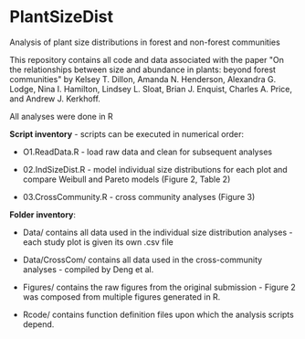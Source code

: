 # PlantSizeDist
Analysis of plant size distributions in forest and non-forest communities

This repository contains all code and data associated with the paper "On the relationships between size and abundance in plants: beyond forest communities" by Kelsey T. Dillon, Amanda N. Henderson, Alexandra G. Lodge, Nina I. Hamilton, Lindsey L. Sloat, Brian J. Enquist, Charles A. Price, and Andrew J. Kerkhoff.

All analyses were done in R

**Script inventory** - scripts can be executed in numerical order:

* O1.ReadData.R - load raw data and clean for subsequent analyses

* 02.IndSizeDist.R - model individual size distributions for each plot and compare Weibull and Pareto models (Figure 2, Table 2)

* 03.CrossCommunity.R - cross community analyses (Figure 3)


**Folder inventory**:

* Data/ contains all data used in the individual size distribution analyses - each study plot is given its own .csv file

* Data/CrossCom/ contains all data used in the cross-community analyses - compiled by Deng et al.

* Figures/ contains the raw figures from the original submission - Figure 2 was composed from multiple figures generated in R.

* Rcode/ contains function definition files upon which the analysis scripts depend.
